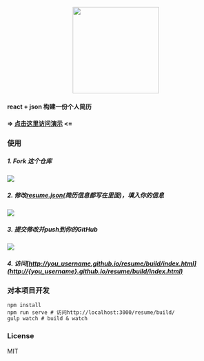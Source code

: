 <p  align="center"><img src="data/icon-resume.png" height="200" align="center"/></p>



#### react + json 构建一份个人简历
#### => [点击这里访问演示](http://www.jayinton.com/resume/build/) <=

### 使用

##### 1. Fork 这个仓库

![](screenshot/step_0.png)

##### 2. 修改[resume.json](data/resume.json)(简历信息都写在里面)，填入你的信息

![](screenshot/step_1.png)

##### 3. 提交修改并push到你的GitHub

![](screenshot/step_2.png)

##### 4. 访问[http://you_username.github.io/resume/build/index.html](http://{you_username}.github.io/resume/build/index.html)

### 对本项目开发

```shell
npm install
npm run serve # 访问http://localhost:3000/resume/build/
gulp watch # build & watch
```

### License

MIT
